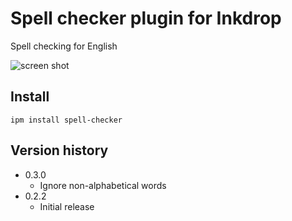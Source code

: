 Spell checker plugin for Inkdrop
================================

Spell checking for English

![screen shot](https://raw.githubusercontent.com/inkdropapp/inkdrop-spell-checker/master/docs/screenshot.png)

## Install

```
ipm install spell-checker
```

## Version history

* 0.3.0
  * Ignore non-alphabetical words
* 0.2.2
  * Initial release
